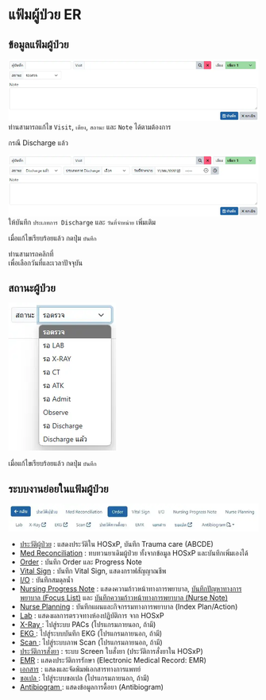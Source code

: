 # แฟ้มผู้ป่วย ER

## ข้อมูลแฟ้มผู้ป่วย
![OPD-ER Order Top](images/opd-er-main-top.webp)
ท่านสามารถแก้ไข `Visit`, `เตียง`, `สถานะ` และ `Note` ได้ตามต้องการ

กรณี Discharge แล้ว
<!-- ANCHOR: opd-er-discharge -->
![OPD-ER Order Top Discharged](images/opd-er-main-top-discharged.webp)
ให้บันทึก `ประเภทการ Discharge` และ `วันที่จำหน่าย` เพิ่มเติม

เมื่อแก้ไขเรียบร้อยแล้ว กดปุ่ม `บันทึก`
<div class="warning">

ท่านสามารถคลิกที่ <i class="fa fa-clock-o"></i>  
เพื่อเลือกวันที่และเวลาปัจจุบัน
</div>

<!-- ANCHOR_END: opd-er-discharge -->

## สถานะผู้ป่วย
![OPD-ER Status](images/opd-er-status.webp)

เมื่อแก้ไขเรียบร้อยแล้ว กดปุ่ม `บันทึก`

## ระบบงานย่อยในแฟ้มผู้ป่วย
![OPD-ER Order Tab](images/opd-er-main-tab.webp)
* [ประวัติผู้ป่วย](medical-history.md) : แสดงประวัติใน HOSxP, บันทึก Trauma care (ABCDE)
* [Med Reconciliation](../shared/med-reconciliation.md) : ทบทวนยาเดิมผู้ป่วย ทั้งจากข้อมูล HOSxP และบันทึกเพิ่มเองได้
* [Order](../shared/order.md) : บันทึก Order และ Progress Note
* [Vital Sign](../shared/vital-sign.md) : บันทึก Vital Sign, แสดงกราฟสัญญาณชีพ
* [I/O](../shared/io.md) : บันทึกสมดุลน้ำ
* [Nursing Progress Note](../shared/focus-note.md) : แสดงความก้าวหน้าทางการพยาบาล, [บันทึกปัญหาทางการพยาบาล (Focus List)](../shared/focus-list.md) และ [บันทึกความก้าวหน้าทางการพยาบาล (Nurse Note)](..shared/focus-note.md)
* [Nurse Planning](../shared/index-plan.md) : บันทึกแผนและกิจกรรมทางการพยาบาล (Index Plan/Action)
* [Lab](../shared/lab.md) : แสดงผลการตรวจทางห้องปฏิบัติการ จาก HOSxP
* [X-Ray <i class="fa fa-external-link"></i>](../shared/out-source.md) : ไปสู่ระบบ PACs (โปรแกรมภายนอก, ถ้ามี)
* [EKG <i class="fa fa-external-link"></i>](../shared/out-source.md) : ไปสู่ระบบบันทึก EKG (โปรแกรมภายนอก, ถ้ามี)
* [Scan <i class="fa fa-external-link"></i>](../shared/out-source.md) : ไปสู่ระบบภาพ Scan (โปรแกรมภายนอก, ถ้ามี)
* [ประวัติการสั่งยา](../shared/prescription-screen.md) : ระบบ Screen ใบสั่งยา (ประวัติการสั่งยาใน HOSxP)
* [EMR](../shared/emr.md) : แสดงประวัติการรักษา (Electronic Medical Record: EMR)
* [เอกสาร](document.md) : แสดงและจัดพิมพ์เอกสารทางการแพทย์
* [ขอเปล <i class="fa fa-external-link"></i>](../shared/out-source.md) : ไปสู่ระบบขอเปล (โปรแกรมภายนอก, ถ้ามี)
* [Antibiogram <i class="fa fa-file-pdf-o"></i>](../shared/antibiogram.md) : แสดงข้อมูลการดื้อยา (Antibiogram)